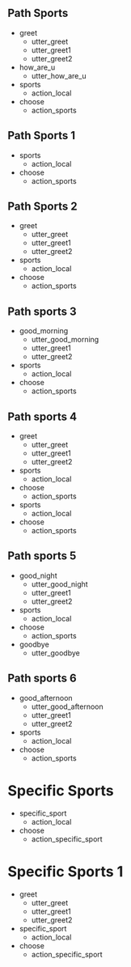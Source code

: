 ## Path Sports
* greet 
    - utter_greet
    - utter_greet1
    - utter_greet2
* how_are_u
    - utter_how_are_u
* sports
    - action_local
* choose
    - action_sports

## Path Sports 1
* sports
    - action_local
* choose
    - action_sports

## Path Sports 2
* greet 
    - utter_greet
    - utter_greet1
    - utter_greet2
* sports
    - action_local
* choose
    - action_sports

## Path sports 3
* good_morning
    - utter_good_morning
    - utter_greet1
    - utter_greet2
* sports
    - action_local
* choose
    - action_sports

## Path sports 4
* greet
    - utter_greet
    - utter_greet1
    - utter_greet2
* sports
    - action_local
* choose
    - action_sports
* sports
    - action_local
* choose
    - action_sports

## Path sports 5
* good_night
    - utter_good_night
    - utter_greet1
    - utter_greet2
* sports
    - action_local
* choose
    - action_sports
* goodbye
    - utter_goodbye

## Path sports 6
* good_afternoon
    - utter_good_afternoon
    - utter_greet1
    - utter_greet2
* sports
    - action_local
* choose
    - action_sports

# Specific Sports
* specific_sport
    - action_local
* choose
    - action_specific_sport

# Specific Sports 1
* greet
    - utter_greet
    - utter_greet1
    - utter_greet2
* specific_sport
    - action_local
* choose 
    - action_specific_sport